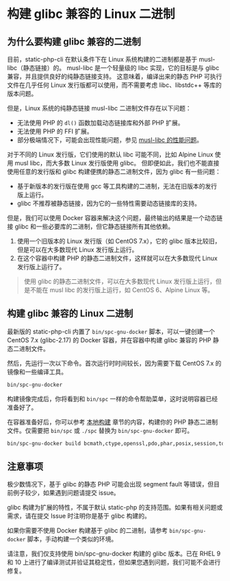 # 构建 glibc 兼容的 Linux 二进制

## 为什么要构建 glibc 兼容的二进制

目前，static-php-cli 在默认条件下在 Linux 系统构建的二进制都是基于 musl-libc（静态链接）的。
musl-libc 是一个轻量级的 libc 实现，它的目标是与 glibc 兼容，并且提供良好的纯静态链接支持。
这意味着，编译出来的静态 PHP 可执行文件在几乎任何 Linux 发行版都可以使用，而不需要考虑 libc、libstdc++ 等库的版本问题。

但是，Linux 系统的纯静态链接 musl-libc 二进制文件存在以下问题：

- 无法使用 PHP 的 `dl()` 函数加载动态链接库和外部 PHP 扩展。
- 无法使用 PHP 的 FFI 扩展。
- 部分极端情况下，可能会出现性能问题，参见 [musl-libc 的性能问题](https://github.com/php/php-src/issues/13648)。

对于不同的 Linux 发行版，它们使用的默认 libc 可能不同，比如 Alpine Linux 使用 musl libc，而大多数 Linux 发行版使用 glibc。
但即便如此，我们也不能直接使用任意的发行版和 glibc 构建便携的静态二进制文件，因为 glibc 有一些问题：

- 基于新版本的发行版在使用 gcc 等工具构建的二进制，无法在旧版本的发行版上运行。
- glibc 不推荐被静态链接，因为它的一些特性需要动态链接库的支持。

但是，我们可以使用 Docker 容器来解决这个问题，最终输出的结果是一个动态链接 glibc 和一些必要库的二进制，但它静态链接所有其他依赖。

1. 使用一个旧版本的 Linux 发行版（如 CentOS 7.x），它的 glibc 版本比较旧，但是可以在大多数现代 Linux 发行版上运行。
2. 在这个容器中构建 PHP 的静态二进制文件，这样就可以在大多数现代 Linux 发行版上运行了。

> 使用 glibc 的静态二进制文件，可以在大多数现代 Linux 发行版上运行，但是不能在 musl libc 的发行版上运行，如 CentOS 6、Alpine Linux 等。

## 构建 glibc 兼容的 Linux 二进制

最新版的 static-php-cli 内置了 `bin/spc-gnu-docker` 脚本，可以一键创建一个 CentOS 7.x (glibc-2.17) 的 Docker 容器，并在容器中构建 glibc 兼容的 PHP 静态二进制文件。

然后，先运行一次以下命令。首次运行时时间较长，因为需要下载 CentOS 7.x 的镜像和一些编译工具。

```bash
bin/spc-gnu-docker
```

构建镜像完成后，你将看到和 `bin/spc` 一样的命令帮助菜单，这时说明容器已经准备好了。

在容器准备好后，你可以参考 [本地构建](./manual-build) 章节的内容，构建你的 PHP 静态二进制文件。仅需要把 `bin/spc` 或 `./spc` 替换为 `bin/spc-gnu-docker` 即可。

```bash
bin/spc-gnu-docker build bcmath,ctype,openssl,pdo,phar,posix,session,tokenizer,xml,zip --build-cli --debug
```

## 注意事项

极少数情况下，基于 glibc 的静态 PHP 可能会出现 segment fault 等错误，但目前例子较少，如果遇到问题请提交 issue。

glibc 构建为扩展的特性，不属于默认 static-php 的支持范围。如果有相关问题或需求，请在提交 Issue 时注明你是基于 glibc 构建的。

如果你需要不使用 Docker 构建基于 glibc 的二进制，请参考 `bin/spc-gnu-docker` 脚本，手动构建一个类似的环境。

请注意，我们仅支持使用 bin/spc-gnu-docker 构建的 glibc 版本。已在 RHEL 9 和 10 上进行了编译测试并验证其稳定性，但如果您遇到问题，我们可能不会进行修复。
